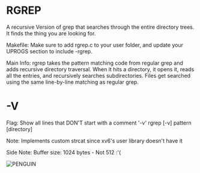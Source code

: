 # RGREP

A recursive Version of grep that searches through the entire
directory trees. It finds the thing you are looking for. 

Makefile: 
Make sure to add rgrep.c to your user folder, and update your UPROGS
section to include -rgrep\. 

Main Info:
rgrep takes the pattern matching code from regular grep and
adds recursive directory traversal. When it hits a directory,
it opens it, reads all the entries, and recursively searches 
subdirectories. Files get searched using the same line-by-line 
matching as regular grep.

# -V 
Flag: 
Show all lines that DON'T start with a comment '-v'
rgrep [-v] pattern [directory]

Note: 
Implements custom strcat since xv6's user library doesn't have it

Side Note: 
Buffer size: 1024 bytes - Not 512 :'(

![PENGUIN](ping.png)
